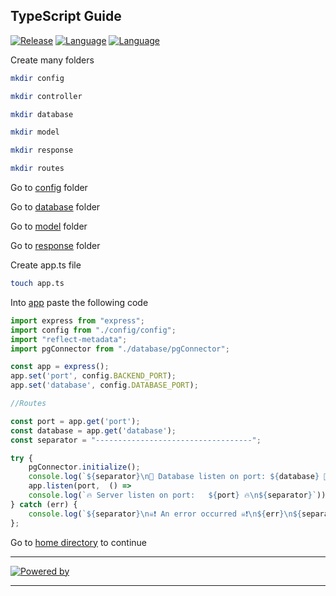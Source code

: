 ## TypeScript Guide
[![Release](https://img.shields.io/badge/Platform-TypeScript-blue)]()
[![Language](https://img.shields.io/badge/Languaje-NodeJS-brightgreen)]()
[![Language](https://img.shields.io/badge/Command-npm-lightgrey)]()

Create many folders
```bash
mkdir config
```
```bash
mkdir controller
```
```bash
mkdir database
```
```bash
mkdir model
```
```bash
mkdir response
```
```bash
mkdir routes
```

Go to [config](config) folder

Go to [database](database) folder

Go to [model](model) folder

Go to [response](response) folder

Create app.ts file
```bash
touch app.ts
```
Into [app](app.ts) paste the following code
```ts
import express from "express";
import config from "./config/config";
import "reflect-metadata";
import pgConnector from "./database/pgConnector";

const app = express();
app.set('port', config.BACKEND_PORT);
app.set('database', config.DATABASE_PORT);

//Routes

const port = app.get('port');
const database = app.get('database');
const separator = "-----------------------------------";

try {
    pgConnector.initialize();
    console.log(`${separator}\n💾 Database listen on port: ${database} 💾\n${separator}`);
    app.listen(port,  () =>
    console.log(`🔥 Server listen on port:   ${port} 🔥\n${separator}`));
} catch (err) {
    console.log(`${separator}\n☠️❗ An error occurred ☠️❗\n${err}\n${separator}`);
};
```

Go to [home directory](https://github.com/EdoSalas/TypeScript_Guide) to continue

***
[![Powered by](https://img.shields.io/badge/Powered%20by-Eduardo%20Salas-blue)]()
***
